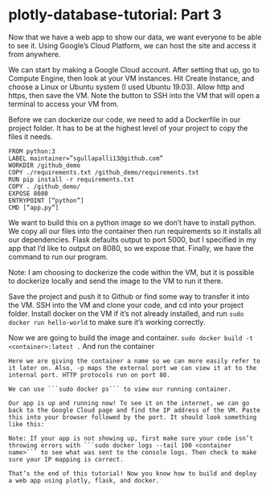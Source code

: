 # plotly-database-tutorial: Part 3
 

Now that we have a web app to show our data, we want everyone to be able to see it. Using Google’s Cloud Platform, we can host the site and access it from anywhere. 

We can start by making a Google Cloud account. After setting that up, go to Compute Engine, then look at your VM instances. Hit Create Instance, and choose a Linux or Ubuntu system (I used Ubuntu 19.03). Allow http and https, then save the VM. Note the button to SSH into the VM that will open a terminal to access your VM from.

Before we can dockerize our code, we need to add a Dockerfile in our project folder. It has to be at the highest level of your project to copy the files it needs.
```
FROM python:3
LABEL maintainer=”sgullapalli13@github.com”
WORKDIR /github_demo
COPY ./requirements.txt /github_demo/requirements.txt
RUN pip install -r requirements.txt
COPY . /github_demo/
EXPOSE 8080
ENTRYPOINT [“python”]
CMD [“app.py”]
```

We want to build this on a python image so we don’t have to install python. We copy all our files into the container then run requirements so it installs all our dependencies. Flask defaults output to port 5000, but I specified in my app that I’d like to output on 8080, so we expose that. Finally, we have the command to run our program.

Note: I am choosing to dockerize the code within the VM, but it is possible to dockerize locally and send the image to the VM to run it there. 

Save the project and push it to Github or find some way to transfer it into the VM. SSH into the VM and clone your code, and cd into your project folder. Install docker on the VM if it’s not already installed, and run ```sudo docker run hello-world``` to make sure it’s working correctly. 

Now we are going to build the image and container.
```sudo docker build -t <container>:latest .```
And run the container
```sudo docker run --name <container name> -p 80:8080 -d <container>
Here we are giving the container a name so we can more easily refer to it later on. Also, -p maps the external port we can view it at to the internal port. HTTP protocols run on port 80. 

We can use ```sudo docker ps``` to view our running container. 

Our app is up and running now! To see it on the internet, we can go back to the Google Cloud page and find the IP address of the VM. Paste this into your browser followed by the port. It should look something like this: 

Note: If your app is not showing up, first make sure your code isn’t throwing errors with ```sudo docker logs --tail 100 <container name>``` to see what was sent to the console logs. Then check to make sure your IP mapping is correct.

That’s the end of this tutorial! Now you know how to build and deploy a web app using plotly, flask, and docker.

